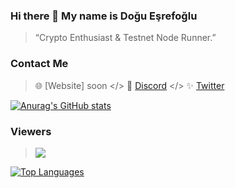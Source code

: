 ### Hi there 👋 My name is Doğu Eşrefoğlu
> “Crypto Enthusiast & Testnet Node Runner.”
### Contact Me

> 🌐 [Website] soon </> 💬 [Discord](https://discordapp.com/users/538816066873196545) </> ✨ [Twitter](https://twitter.com/doguesrefoglu91)

[![Anurag's GitHub stats](https://github-readme-stats.vercel.app/api?username=doguesrefoglu)](https://github.com/doguesrefoglu/github-readme-stats)

### Viewers
> <img align="top" src="https://komarev.com/ghpvc/?username=nodesxploit&color=blue"/>
[![Top Languages](https://github-readme-stats.vercel.app/api/top-langs/?username=nodesxploit&layout=compact&theme=dark)](https://github.com/anuraghazra/github-readme-stats)
